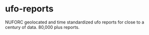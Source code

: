 ufo-reports
===========

NUFORC geolocated and time standardized ufo reports for close to a century of data. 80,000 plus reports.

